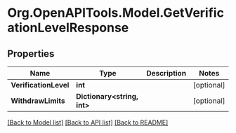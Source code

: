 # Org.OpenAPITools.Model.GetVerificationLevelResponse
## Properties

Name | Type | Description | Notes
------------ | ------------- | ------------- | -------------
**VerificationLevel** | **int** |  | [optional] 
**WithdrawLimits** | **Dictionary&lt;string, int&gt;** |  | [optional] 

[[Back to Model list]](../README.md#documentation-for-models) [[Back to API list]](../README.md#documentation-for-api-endpoints) [[Back to README]](../README.md)


